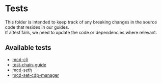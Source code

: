 # Tests

This folder is intended to keep track of any breaking changes in the source code that resides in our guides.  
If a test fails, we need to update the code or dependencies where relevant.

## Available tests

- [mcd-cli](./devtools/mcd-cli/mcd-cli.MD)
- [test-chain-guide](./devtools/test-chain-guide/test-chain-guide.md)
- [mcd-seth](./mcd/mcd-seth/mcd-seth.MD)
- [mcd-set-cdp-manager](./mcd/mcd-seth-cdp-manager/mcd-seth-cdp-manager.MD)
